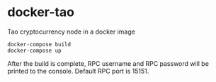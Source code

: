 # docker-tao
Tao cryptocurrency node in a docker image

	docker-compose build
	docker-compose up

After the build is complete, RPC username and RPC password will be printed to the console.  Default RPC port is 15151.